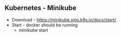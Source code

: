 ## Kubernetes - Minikube

* Download - https://minikube.sigs.k8s.io/docs/start/
* Start - docker should be running
  * minikube start  
